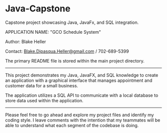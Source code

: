 # Java-Capstone
Capstone project showcasing Java, JavaFx, and SQL integration. 


APPLICATION NAME: "GCO Schedule System"

Author:  Blake Heller

Contact: Blake.Dipasqua.Heller@gmail.com / 702-689-5399

The primary README file is stored within the main project directory.

-------------------------------------------------------

This project demonstrates my Java, JavaFX, and SQL knowledge to create an application with a graphical interface that manages appointment and customer data for a small business. 

The application utilizes a SQL API to communicate with a local database to store data used within the application.

-------------------------------------------------------

Please feel free to go ahead and explore my project files and identify my coding style.  I leave comments with the intention that my teammates will be able to understand what each segment of the codebase is doing.
